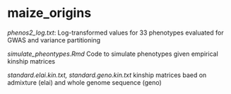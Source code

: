 # maize_origins

*phenos2_log.txt*: Log-transformed values for 33 phenotypes evaluated for GWAS and variance partitioning

*simulate_pheontypes.Rmd* Code to simulate phenotypes given empirical kinship matrices

*standard.elai.kin.txt, standard.geno.kin.txt* kinship matrices baed on admixture (elai) and whole genome sequence (geno)
